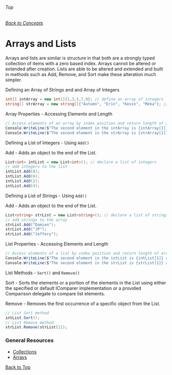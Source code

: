 ###### Top
###### [Back to Concepts](./README.md)
# Arrays and Lists
Arrays and lists are similar is structure in that both are a strongly typed collection of items with a zero based index. Arrays cannot be altered or extended after creation. Lists are able to be altered and extended and built in methods such as Add, Remove, and Sort make these alteration much simpler.

Defining an Array of Strings and and Array of Integers
```c#
int[] intArray = new int[]{1,3,5,7,9}; // define an array of integers
string[] strArray = new string[]{"Autumn", "Erin", "Kevin", "Meka"}; // define an array of strings
```
Array Properties - Accessing Elements and Length
```c#
// Access elements of an array by index position and return length of array using Length method
Console.WriteLine($"The second element in the intArray is {intArray[1]} and the array is {intArray.Length} elements long");
Console.WriteLine($"The second element in the strArray is {strArray[1]} and the array is {strArray.Length} elements long");
```
Defining a List of Integers - Using `Add()`

Add - Adds an object to the end of the List<T>.
```c#
List<int> intList = new List<int>(); // declare a list of integers
// add integers to the list
intList.Add(8);
intList.Add(6);
intList.Add(2);
intList.Add(4);
```
Defining a List of Strings - Using `Add()`

Add - Adds an object to the end of the List<T>.
```c#
List<string> strList = new List<string>(); // declare a list of strings
// add strings to the array
strList.Add("Damien");
strList.Add("JP");
strList.Add("Jeffery");
```
List Properties - Accessing Elements and Length
```c#
// Access elements of a list by index position and return length of array using Count method
Console.WriteLine($"The second element in the intList is {intList[1]} and the array is {intList.Count} elements long");
Console.WriteLine($"The second element in the strList is {strList[1]} and the array is {strList.Count} elements long");
```
List Methods - `Sort()` and `Remove()`

Sort - Sorts the elements or a portion of the elements in the List<T> using either the specified or default IComparer<T> implementation or a provided Comparison<T> delegate to compare list elements.

Remove - Removes the first occurrence of a specific object from the List<T>.
```c#
// List Sort method
intList.Sort();
// List Remove method
strList.Remove(strList[1]);
```
### General Resources 
- [Collections](https://docs.microsoft.com/en-us/dotnet/csharp/programming-guide/concepts/collections)
- [Arrays](https://docs.microsoft.com/en-us/dotnet/csharp/programming-guide/arrays/)

[Back to Top](#Top)
